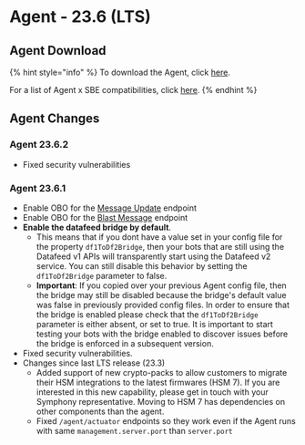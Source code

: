 # Agent - 23.6 (LTS)

## Agent Download

{% hint style="info" %}
To download the Agent, click [here](https://storage.googleapis.com/sym-platform/developers/rest-api/agent-23.6.2.zip).

For a list of Agent x SBE compatibilities, click [here](../../agent-guide/sbe-x-agent-compatibility-matrix.md).
{% endhint %}

## Agent Changes

### Agent 23.6.2

* Fixed security vulnerabilities

### Agent 23.6.1

* Enable OBO for the [Message Update](https://developers.symphony.com/restapi/reference/update-message-v4) endpoint
* Enable OBO for the [Blast Message](https://developers.symphony.com/restapi/reference/blast-message) endpoint
* **Enable the datafeed bridge by default**.
  * This means that if you dont have a value set in your config file for the property `df1ToDf2Bridge`, then your bots that are still using the Datafeed v1 APIs will transparently start using the Datafeed v2 service. You can still disable this behavior by setting the `df1ToDf2Bridge` parameter to false.&#x20;
  * **Important**: If you copied over your previous Agent config file, then the bridge may still be disabled because the bridge's default value was false in previously provided config files. In order to ensure that the bridge is enabled please check that the `df1ToDf2Bridge` parameter is either absent, or set to true. It is important to start testing your bots with the bridge enabled to discover issues before the bridge is enforced in a subsequent version.&#x20;
* Fixed security vulnerabilities.
* Changes since last LTS release (23.3)
  * Added support of new crypto-packs to allow customers to migrate their HSM integrations to the latest firmwares (HSM 7). If you are interested in this new capability, please get in touch with your Symphony representative. Moving to HSM 7 has dependencies on other components than the agent.
  * Fixed `/agent/actuator` endpoints so they work even if the Agent runs with same `management.server.port` than `server.port`
